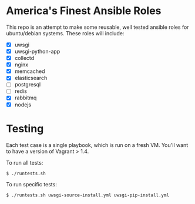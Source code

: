 # America's Finest Ansible Roles

This repo is an attempt to make some reusable, well tested ansible roles for ubuntu/debian systems. These roles will include:

- [x] uwsgi
- [x] uwsgi-python-app
- [x] collectd
- [x] nginx
- [x] memcached
- [x] elasticsearch
- [ ] postgresql
- [ ] redis
- [x] rabbitmq
- [x] nodejs

# Testing

Each test case is a single playbook, which is run on a fresh VM. You'll want to have a version of Vagrant > 1.4.

To run all tests:

    $ ./runtests.sh

To run specific tests:

    $ ./runtests.sh uwsgi-source-install.yml uwsgi-pip-install.yml
